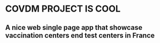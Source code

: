 # COVDM PROJECT IS COOL
## A nice web single page app that showcase vaccination centers end test centers in France
